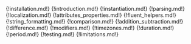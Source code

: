 {!installation.md!}
{!introduction.md!}
{!instantiation.md!}
{!parsing.md!}
{!localization.md!}
{!attributes_properties.md!}
{!fluent_helpers.md!}
{!string_formatting.md!}
{!comparison.md!}
{!addition_subtraction.md!}
{!difference.md!}
{!modifiers.md!}
{!timezones.md!}
{!duration.md!}
{!period.md!}
{!testing.md!}
{!limitations.md!}
